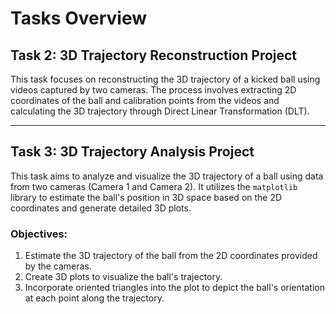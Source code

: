# Tasks Overview

## Task 2: 3D Trajectory Reconstruction Project
This task focuses on reconstructing the 3D trajectory of a kicked ball using videos captured by two cameras. The process involves extracting 2D coordinates of the ball and calibration points from the videos and calculating the 3D trajectory through Direct Linear Transformation (DLT).

---

## Task 3: 3D Trajectory Analysis Project
This task aims to analyze and visualize the 3D trajectory of a ball using data from two cameras (Camera 1 and Camera 2). It utilizes the `matplotlib` library to estimate the ball's position in 3D space based on the 2D coordinates and generate detailed 3D plots.

### Objectives:
1. Estimate the 3D trajectory of the ball from the 2D coordinates provided by the cameras.
2. Create 3D plots to visualize the ball's trajectory.
3. Incorporate oriented triangles into the plot to depict the ball's orientation at each point along the trajectory.
